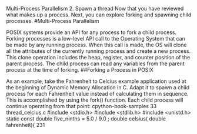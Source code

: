 Multi-Process Parallelism 2. Spawn a thread Now that you have reviewed what makes up a process. Next, you can explore forking and spawning child processes. 
#Multi-Process Parallelism 

 POSIX systems provide an API for any process to  fork  a child process. Forking processes is a low-level API call to the Operating System that can be made by any running process. When this call is made, the OS will clone all the attributes of the currently running process and create a new process. This clone operation includes the heap, register, and counter position of the parent process. The child process can read any variables from the parent process at the time of forking. 
##Forking a Process in POSIX 

 As an example, take the Fahrenheit to Celcius example application used at the beginning of Dynamic Memory Allocation in C. Adapt it to spawn a child process for each Fahrenheit value instead of calculating them in sequence. This is accomplished by using the  fork()  function. Each child process will continue operating from that point: cpython-book-samples 33 thread_celcius.c #include  <stdio.h> #include  <stdlib.h> #include  <unistd.h> static const double  five_ninths =  5.0 / 9.0 ; double  celsius( double  fahrenheit){ 231